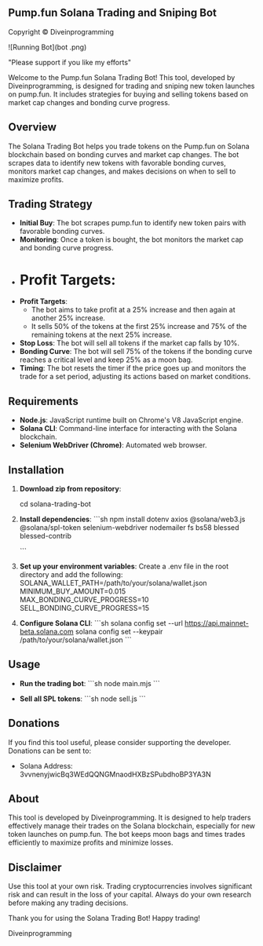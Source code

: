 ## Pump.fun Solana Trading and Sniping Bot

Copyright © Diveinprogramming

![Running Bot](bot .png)

"Please support if you like my efforts"


Welcome to the Pump.fun Solana Trading Bot! This tool, developed by Diveinprogramming, is designed for trading and sniping new token launches on pump.fun. It includes strategies for buying and selling tokens based on market cap changes and bonding curve progress.

## Overview

The Solana Trading Bot helps you trade tokens on the Pump.fun on Solana blockchain based on bonding curves and market cap changes. The bot scrapes data to identify new tokens with favorable bonding curves, monitors market cap changes, and makes decisions on when to sell to maximize profits.

## Trading Strategy

- **Initial Buy**: The bot scrapes pump.fun to identify new token pairs with favorable bonding curves.
- **Monitoring**: Once a token is bought, the bot monitors the market cap and bonding curve progress.
- # **Profit Targets**:
- **Profit Targets**:
  - The bot aims to take profit at a 25% increase and then again at another 25% increase.
  - It sells 50% of the tokens at the first 25% increase and 75% of the remaining tokens at the next 25% increase.
- **Stop Loss**: The bot will sell all tokens if the market cap falls by 10%.
- **Bonding Curve**: The bot will sell 75% of the tokens if the bonding curve reaches a critical level and keep 25% as a moon bag.
- **Timing**: The bot resets the timer if the price goes up and monitors the trade for a set period, adjusting its actions based on market conditions.

## Requirements

- **Node.js**: JavaScript runtime built on Chrome's V8 JavaScript engine.
- **Solana CLI**: Command-line interface for interacting with the Solana blockchain.
- **Selenium WebDriver (Chrome)**: Automated web browser.

## Installation

1. **Download zip from repository**:

   cd solana-trading-bot

2. **Install dependencies**:
   \`\`\`sh
   npm install dotenv axios @solana/web3.js @solana/spl-token selenium-webdriver nodemailer fs bs58 blessed blessed-contrib

   \`\`\`

3. **Set up your environment variables**:
   Create a .env file in the root directory and add the following:
SOLANA_WALLET_PATH=/path/to/your/solana/wallet.json
MINIMUM_BUY_AMOUNT=0.015
MAX_BONDING_CURVE_PROGRESS=10
SELL_BONDING_CURVE_PROGRESS=15

4. **Configure Solana CLI**:
   \`\`\`sh
   solana config set --url https://api.mainnet-beta.solana.com
   solana config set --keypair /path/to/your/solana/wallet.json
   \`\`\`

## Usage

- **Run the trading bot**:
  \`\`\`sh
  node main.mjs
  \`\`\`

- **Sell all SPL tokens**:
  \`\`\`sh
  node sell.js
  \`\`\`

## Donations

If you find this tool useful, please consider supporting the developer. Donations can be sent to:

- Solana Address: 3vvnenyjwicBq3WEdQQNGMnaodHXBzSPubdhoBP3YA3N

## About

This tool is developed by Diveinprogramming. It is designed to help traders effectively manage their trades on the Solana blockchain, especially for new token launches on pump.fun. The bot keeps moon bags and times trades efficiently to maximize profits and minimize losses.

## Disclaimer

Use this tool at your own risk. Trading cryptocurrencies involves significant risk and can result in the loss of your capital. Always do your own research before making any trading decisions.

Thank you for using the Solana Trading Bot! Happy trading!

Diveinprogramming
